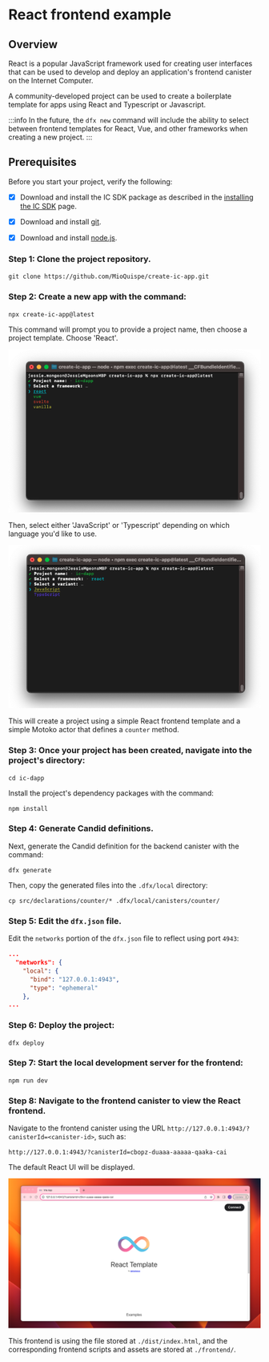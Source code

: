 # React frontend example

## Overview

React is a popular JavaScript framework used for creating user interfaces that can be used to develop and deploy an application's frontend canister on the Internet Computer. 

A community-developed project can be used to create a boilerplate template for apps using React and Typescript or Javascript. 

:::info
In the future, the `dfx new` command will include the ability to select between frontend templates for React, Vue, and other frameworks when creating a new project. 
:::


## Prerequisites

Before you start your project, verify the following:

- [x] Download and install the IC SDK package as described in the [installing the IC SDK](/docs/current/developer-docs/setup/install/index.mdx) page.

- [x] Download and install [git](https://git-scm.com/downloads).

- [x] Download and install [node.js](https://nodejs.org/en).

### Step 1: Clone the project repository.

```
git clone https://github.com/MioQuispe/create-ic-app.git
```

### Step 2: Create a new app with the command:

```
npx create-ic-app@latest
```

This command will prompt you to provide a project name, then choose a project template. Choose 'React'.

![React](_attachments/react-1.png)

Then, select either 'JavaScript' or 'Typescript' depending on which language you'd like to use.

![React 2](_attachments/react-2.png)

This will create a project using a simple React frontend template and a simple Motoko actor that defines a `counter` method. 

### Step 3: Once your project has been created, navigate into the project's directory:

```
cd ic-dapp
```

Install the project's dependency packages with the command:

```
npm install
```

### Step 4: Generate Candid definitions.

Next, generate the Candid definition for the backend canister with the command:

```
dfx generate
```

Then, copy the generated files into the `.dfx/local` directory:

```
cp src/declarations/counter/* .dfx/local/canisters/counter/
```

### Step 5: Edit the `dfx.json` file.

Edit the `networks` portion of the `dfx.json` file to reflect using port `4943`:

```json
...
  "networks": {
    "local": {
      "bind": "127.0.0.1:4943",
      "type": "ephemeral"
    },
...
```

### Step 6: Deploy the project:

```
dfx deploy
```


### Step 7: Start the local development server for the frontend:

```
npm run dev
```

### Step 8: Navigate to the frontend canister to view the React frontend.

Navigate to the frontend canister using the URL `http://127.0.0.1:4943/?canisterId=<canister-id>`, such as:

```
http://127.0.0.1:4943/?canisterId=cbopz-duaaa-aaaaa-qaaka-cai
```

The default React UI will be displayed.

![React 3](_attachments/react-3.png)

This frontend is using the file stored at `./dist/index.html`, and the corresponding frontend scripts and assets are stored at `./frontend/`. 

